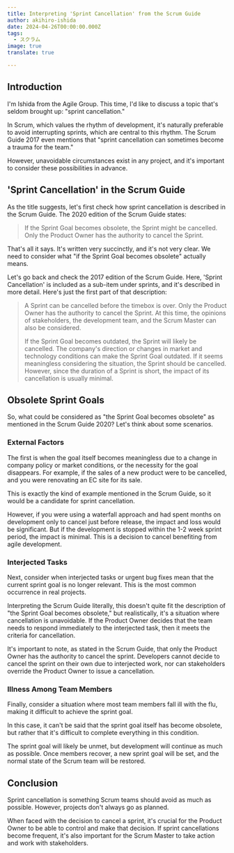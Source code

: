 ```yaml
---
title: Interpreting 'Sprint Cancellation' from the Scrum Guide
author: akihiro-ishida
date: 2024-04-26T00:00:00.000Z
tags:
  - スクラム
image: true
translate: true

---
```





## Introduction
I'm Ishida from the Agile Group. This time, I'd like to discuss a topic that's seldom brought up: "sprint cancellation."

In Scrum, which values the rhythm of development, it's naturally preferable to avoid interrupting sprints, which are central to this rhythm. The Scrum Guide 2017 even mentions that "sprint cancellation can sometimes become a trauma for the team."

However, unavoidable circumstances exist in any project, and it's important to consider these possibilities in advance.

## 'Sprint Cancellation' in the Scrum Guide
As the title suggests, let's first check how sprint cancellation is described in the Scrum Guide. The 2020 edition of the Scrum Guide states:

> If the Sprint Goal becomes obsolete, the Sprint might be cancelled. Only the Product Owner has the authority to cancel the Sprint.

That's all it says. It's written very succinctly, and it's not very clear. We need to consider what "if the Sprint Goal becomes obsolete" actually means.

Let's go back and check the 2017 edition of the Scrum Guide. Here, 'Sprint Cancellation' is included as a sub-item under sprints, and it's described in more detail. Here's just the first part of that description:

> A Sprint can be cancelled before the timebox is over. Only the Product Owner has the authority to cancel the Sprint. At this time, the opinions of stakeholders, the development team, and the Scrum Master can also be considered.
>
> If the Sprint Goal becomes outdated, the Sprint will likely be cancelled. The company's direction or changes in market and technology conditions can make the Sprint Goal outdated. If it seems meaningless considering the situation, the Sprint should be cancelled. However, since the duration of a Sprint is short, the impact of its cancellation is usually minimal.

## Obsolete Sprint Goals
So, what could be considered as "the Sprint Goal becomes obsolete" as mentioned in the Scrum Guide 2020? Let's think about some scenarios.

### External Factors
The first is when the goal itself becomes meaningless due to a change in company policy or market conditions, or the necessity for the goal disappears. For example, if the sales of a new product were to be cancelled, and you were renovating an EC site for its sale.

This is exactly the kind of example mentioned in the Scrum Guide, so it would be a candidate for sprint cancellation.

However, if you were using a waterfall approach and had spent months on development only to cancel just before release, the impact and loss would be significant. But if the development is stopped within the 1-2 week sprint period, the impact is minimal. This is a decision to cancel benefiting from agile development.

### Interjected Tasks
Next, consider when interjected tasks or urgent bug fixes mean that the current sprint goal is no longer relevant. This is the most common occurrence in real projects.

Interpreting the Scrum Guide literally, this doesn't quite fit the description of "the Sprint Goal becomes obsolete," but realistically, it's a situation where cancellation is unavoidable. If the Product Owner decides that the team needs to respond immediately to the interjected task, then it meets the criteria for cancellation.

It's important to note, as stated in the Scrum Guide, that only the Product Owner has the authority to cancel the sprint. Developers cannot decide to cancel the sprint on their own due to interjected work, nor can stakeholders override the Product Owner to issue a cancellation.

### Illness Among Team Members
Finally, consider a situation where most team members fall ill with the flu, making it difficult to achieve the sprint goal.

In this case, it can't be said that the sprint goal itself has become obsolete, but rather that it's difficult to complete everything in this condition.

The sprint goal will likely be unmet, but development will continue as much as possible. Once members recover, a new sprint goal will be set, and the normal state of the Scrum team will be restored.

## Conclusion
Sprint cancellation is something Scrum teams should avoid as much as possible. However, projects don't always go as planned.

When faced with the decision to cancel a sprint, it's crucial for the Product Owner to be able to control and make that decision. If sprint cancellations become frequent, it's also important for the Scrum Master to take action and work with stakeholders.

